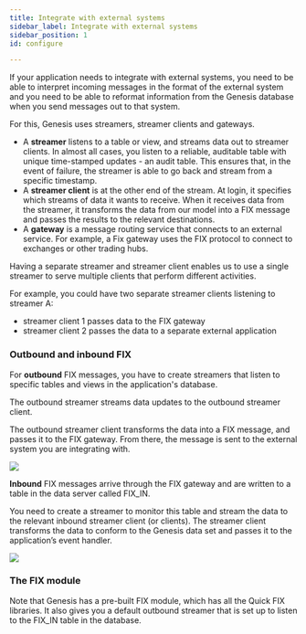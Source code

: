 ```yaml
---
title: Integrate with external systems
sidebar_label: Integrate with external systems
sidebar_position: 1
id: configure

---
```

If your application needs to integrate with external systems, you need to be able to interpret incoming messages in the format of the external system and you need to be able to reformat information from the Genesis database when you send messages out to that system.

For this, Genesis uses streamers, streamer clients and gateways.

* A **streamer** listens to a table or view, and streams data out to streamer clients. In almost all cases, you listen to a reliable, auditable table with unique time-stamped updates - an audit table. This ensures that, in the event of failure, the streamer is able to go back and stream from a specific timestamp.
* A **streamer client** is at the other end of the stream. At login, it specifies which streams of data it wants to receive. When it receives data from the streamer, it transforms the data from our model into a FIX message and passes the results to the relevant destinations.
* A **gateway** is a message routing service that connects to an external service. For example, a Fix gateway uses the FIX protocol to connect to exchanges or other trading hubs.

Having a separate streamer and streamer client enables us to use a single streamer to serve multiple clients that perform different activities.

For example, you could have two separate streamer clients listening to streamer A:

* streamer client 1 passes data to the FIX gateway
* streamer client 2 passes the data to a separate external application

### Outbound and inbound FIX

For **outbound** FIX messages, you have to create streamers that listen to specific tables and views in the application's database.

The outbound streamer streams data updates to the outbound streamer client.

The outbound streamer client transforms the data into a FIX message, and passes it to the FIX gateway. From there, the message is sent to the external system you are integrating with.

![](/img/fixout.png)

**Inbound** FIX messages arrive through the FIX gateway and are written to a table in the data server called FIX_IN.

You need to create a streamer to monitor this table and stream the data to the relevant inbound streamer client (or clients). The streamer client transforms the data to conform to the Genesis data set and passes it to the application’s event handler.

![](/img/fixin.png)

### The FIX module

Note that Genesis has a pre-built FIX module, which has all the Quick FIX libraries. It also gives you a default outbound streamer that is set up to listen to the FIX_IN table in the database.